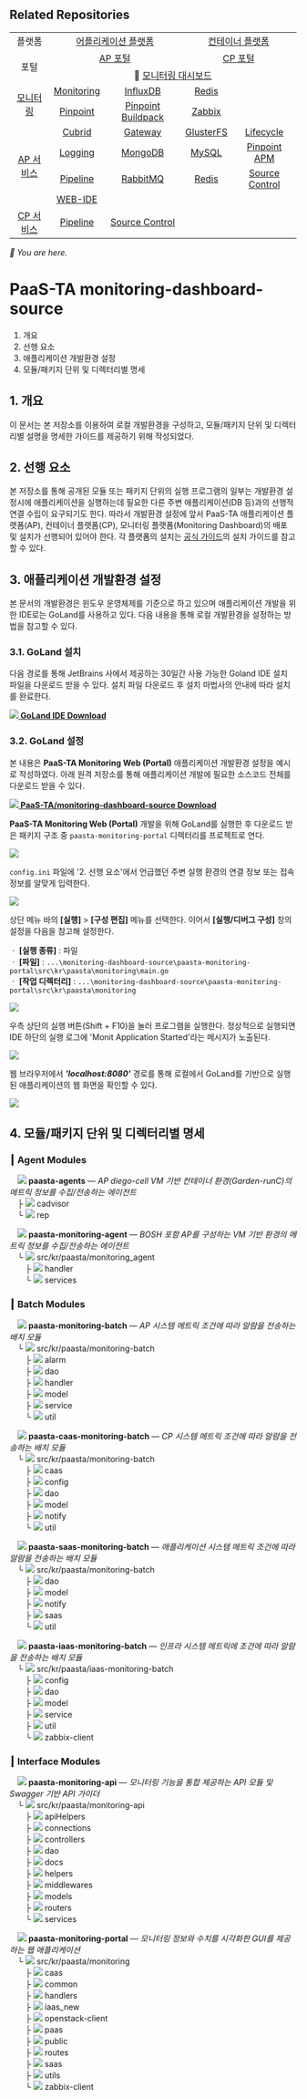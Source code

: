 ## Related Repositories
<table>
  <tr>
    <td colspan=2 align=center>플랫폼</td>
    <td colspan=2 align=center><a href="https://github.com/PaaS-TA/paasta-deployment">어플리케이션 플랫폼</a></td>
    <td colspan=2 align=center><a href="https://github.com/PaaS-TA/paas-ta-container-platform">컨테이너 플랫폼</a></td>
  </tr>
  <tr>
    <td colspan=2 rowspan=2 align=center>포털</td>
    <td colspan=2 align=center><a href="https://github.com/PaaS-TA/portal-deployment">AP 포털</a></td>
    <td colspan=2 align=center><a href="https://github.com/PaaS-TA/container-platform-portal-release">CP 포털</a></td>
  </tr>
  <tr align=center>
    <td colspan=4>🚩 <a href="https://github.com/PaaS-TA/monitoring-dashboard-source">모니터링 대시보드</a></td>
  </tr>
  <tr align=center>
    <td rowspan=2 colspan=2><a href="https://github.com/PaaS-TA/monitoring-deployment">모니터링</a></td>
    <td><a href="https://github.com/PaaS-TA/monitoring-dashboard-release">Monitoring</a></td>
    <td><a href="https://github.com/PaaS-TA/monitoring-influxdb-release">InfluxDB</a></td>
    <td><a href="https://github.com/PaaS-TA/monitoring-redis-release">Redis</a></td>
    <td></td>
  </tr>
  <tr align=center>
    <td><a href="https://github.com/PaaS-TA/monitoring-pinpoint-release">Pinpoint</td>
    <td><a href="https://github.com/PaaS-TA/monitoring-pinpoint-buildpack">Pinpoint Buildpack</td>
    <td><a href="https://github.com/PaaS-TA/monitoring-zabbix-release">Zabbix</a></td>
    <td></td>
  </tr>
  </tr>
  <tr align=center>
    <td rowspan=4 colspan=2><a href="https://github.com/PaaS-TA/service-deployment">AP 서비스</a></td>
    <td><a href="https://github.com/PaaS-TA/PAAS-TA-CUBRID-RELEASE">Cubrid</a></td>
    <td><a href="https://github.com/PaaS-TA/PAAS-TA-API-GATEWAY-SERVICE-RELEASE">Gateway</a></td>
    <td><a href="https://github.com/PaaS-TA/PAAS-TA-GLUSTERFS-RELEASE">GlusterFS</a></td>
    <td><a href="https://github.com/PaaS-TA/PAAS-TA-APP-LIFECYCLE-SERVICE-RELEASE">Lifecycle</a></td>
  </tr>
  <tr align=center>
    <td><a href="https://github.com/PaaS-TA/PAAS-TA-LOGGING-SERVICE-RELEASE">Logging</a></td>
    <td><a href="https://github.com/PaaS-TA/PAAS-TA-MONGODB-SHARD-RELEASE">MongoDB</a></td>
    <td><a href="https://github.com/PaaS-TA/PAAS-TA-MYSQL-RELEASE">MySQL</a></td>
    <td><a href="https://github.com/PaaS-TA/PAAS-TA-PINPOINT-RELEASE">Pinpoint APM</a></td>
  </tr>
  <tr align=center>
    <td><a href="https://github.com/PaaS-TA/PAAS-TA-DELIVERY-PIPELINE-RELEASE">Pipeline</a></td>
    <td align=center><a href="https://github.com/PaaS-TA/rabbitmq-release">RabbitMQ</a></td>
    <td><a href="https://github.com/PaaS-TA/PAAS-TA-ON-DEMAND-REDIS-RELEASE">Redis</a></td>
    <td><a href="https://github.com/PaaS-TA/PAAS-TA-SOURCE-CONTROL-RELEASE">Source Control</a></td>
  </tr>
  <tr align=center>
    <td><a href="https://github.com/PaaS-TA/PAAS-TA-WEB-IDE-RELEASE-NEW">WEB-IDE</a></td>
    <td></td>
    <td></td>
    <td></td>
  </tr>
  <tr align=center>
    <td rowspan=1 colspan=2><a href="https://github.com/PaaS-TA/paas-ta-container-platform-deployment">CP 서비스</a></td>
    <td><a href="https://github.com/PaaS-TA/container-platform-pipeline-release">Pipeline</a></td>
    <td><a href="https://github.com/PaaS-TA/container-platform-source-control-release">Source Control</a></td>
    <td></td>
    <td></td>
  </tr>
</table>
<i>🚩 You are here.</i>


# PaaS-TA monitoring-dashboard-source
1. 개요
2. 선행 요소
3. 애플리케이션 개발환경 설정
4. 모듈/패키지 단위 및 디렉터리별 명세


## 1. 개요
이 문서는 본 저장소를 이용하여 로컬 개발환경을 구성하고, 모듈/패키지 단위 및 디렉터리별 설명을 명세한 가이드를 제공하기 위해 작성되었다.


## 2. 선행 요소
본 저장소를 통해 공개된 모듈 또는 패키지 단위의 실행 프로그램의 일부는 개발환경 설정시에 애플리케이션을 실행하는데 필요한 다른 주변 애플리케이션(DB 등)과의 선행적 연결 수립이 요구되기도 한다. 따라서 개발환경 설정에 앞서 PaaS-TA 애플리케이션 플랫폼(AP), 컨테이너 플랫폼(CP), 모니터링 플랫폼(Monitoring Dashboard)의 배포 및 설치가 선행되어 있어야 한다. 각 플랫폼의 설치는 [공식 가이드](https://github.com/PaaS-TA/Guide)의 설치 가이드를 참고할 수 있다.


## 3. 애플리케이션 개발환경 설정
본 문서의 개발환경은 윈도우 운영체제를 기준으로 하고 있으며 애플리케이션 개발을 위한 IDE로는 GoLand를 사용하고 있다. 다음 내용을 통해 로컬 개발환경을 설정하는 방법을 참고할 수 있다.


### 3.1. GoLand 설치
다음 경로를 통해 JetBrains 사에서 제공하는 30일간 사용 가능한 Goland IDE 설치 파일을 다운로드 받을 수 있다. 설치 파일 다운로드 후 설치 마법사의 안내에 따라 설치를 완료한다.

**[![](images/goland.png) GoLand IDE Download](https://www.jetbrains.com/go/download/#section=windows)**


### 3.2. GoLand 설정
본 내용은 **PaaS-TA Monitoring Web (Portal)** 애플리케이션 개발환경 설정을 예시로 작성하였다. 아래 원격 저장소를 통해 애플리케이션 개발에 필요한 소스코드 전체를 다운로드 받을 수 있다.

**[![](images/github.png) PaaS-TA/monitoring-dashboard-source Download](https://github.com/PaaS-TA/monitoring-dashboard-source)**

**PaaS-TA Monitoring Web (Portal)** 개발을 위해 GoLand를 실행한 후 다운로드 받은 패키지 구조 중 `paasta-monitoring-portal` 디렉터리를 프로젝트로 연다.

![](images/goland_01.png)

`config.ini` 파일에 '2. 선행 요소'에서 언급했던 주변 실행 환경의 연결 정보 또는 접속 정보를 알맞게 입력한다.

![](images/goland_02.png)

상단 메뉴 바의 **[실행]** > **[구성 편집]** 메뉴를 선택한다. 이어서 **[실행/디버그 구성]** 창의 설정을 다음을 참고해 설정한다.

ㆍ **[실행 종류]** : 파일  
ㆍ **[파일]** : `...\monitoring-dashboard-source\paasta-monitoring-portal\src\kr\paasta\monitoring\main.go`  
ㆍ **[작업 디렉터리]** : `...\monitoring-dashboard-source\paasta-monitoring-portal\src\kr\paasta\monitoring`

![](images/goland_03.png)

우측 상단의 실행 버튼(Shift + F10)을 눌러 프로그램을 실행한다. 정상적으로 실행되면 IDE 하단의 실행 로그에 'Monit Application Started'라는 메시지가 노출된다.

![](images/goland_04.png)

웹 브라우저에서 **_'localhost:8080'_** 경로를 통해 로컬에서 GoLand를 기반으로 실행된 애플리케이션의 웹 화면을 확인할 수 있다. 

![](images/goland_05.png)


## 4. 모듈/패키지 단위 및 디렉터리별 명세
### ┃ Agent Modules
　**![](images/folder.png) paasta-agents** ― _AP diego-cell VM 기반 컨테이너 환경(Garden-runC)의 메트릭 정보를 수집/전송하는 에이전트_  
　├ ![](images/folder2.png) cadvisor  
　└ ![](images/folder2.png) rep

　**![](images/folder.png) paasta-monitoring-agent** ― _BOSH 포함 AP를 구성하는 VM 기반 환경의 메트릭 정보를 수집/전송하는 에이전트_  
　└ ![](images/folder2.png) src/kr/paasta/monitoring_agent  
　　├ ![](images/folder2.png) handler  
　　└ ![](images/folder2.png) services

### ┃ Batch Modules
　**![](images/folder.png) paasta-monitoring-batch** ― _AP 시스템 메트릭 조건에 따라 알람을 전송하는 배치 모듈_  
　└ ![](images/folder2.png) src/kr/paasta/monitoring-batch  
　　├ ![](images/folder2.png) alarm  
　　├ ![](images/folder2.png) dao  
　　├ ![](images/folder2.png) handler  
　　├ ![](images/folder2.png) model  
　　├ ![](images/folder2.png) service  
　　└ ![](images/folder2.png) util
  
　**![](images/folder.png) paasta-caas-monitoring-batch** ― _CP 시스템 메트릭 조건에 따라 알람을 전송하는 배치 모듈_  
　└ ![](images/folder2.png) src/kr/paasta/monitoring-batch  
　　├ ![](images/folder2.png) caas  
　　├ ![](images/folder2.png) config  
　　├ ![](images/folder2.png) dao  
　　├ ![](images/folder2.png) model  
　　├ ![](images/folder2.png) notify  
　　└ ![](images/folder2.png) util

　**![](images/folder.png) paasta-saas-monitoring-batch** ― _애플리케이션 시스템 메트릭 조건에 따라 알람을 전송하는 배치 모듈_  
　└ ![](images/folder2.png) src/kr/paasta/monitoring-batch  
　　├ ![](images/folder2.png) dao  
　　├ ![](images/folder2.png) model  
　　├ ![](images/folder2.png) notify  
　　├ ![](images/folder2.png) saas  
　　└ ![](images/folder2.png) util

　**![](images/folder.png) paasta-iaas-monitoring-batch** ― _인프라 시스템 메트릭에 조건에 따라 알람을 전송하는 배치 모듈_  
　└ ![](images/folder2.png) src/kr/paasta/iaas-monitoring-batch  
　　├ ![](images/folder2.png) config  
　　├ ![](images/folder2.png) dao  
　　├ ![](images/folder2.png) model  
　　├ ![](images/folder2.png) service  
　　├ ![](images/folder2.png) util  
　　└ ![](images/folder2.png) zabbix-client


### ┃ Interface Modules
　**![](images/folder.png) paasta-monitoring-api** ― _모니터링 기능을 통합 제공하는 API 모듈 및 Swagger 기반 API 가이더_  
　└ ![](images/folder2.png) src/kr/paasta/monitoring-api  
　　├ ![](images/folder2.png) apiHelpers  
　　├ ![](images/folder2.png) connections  
　　├ ![](images/folder2.png) controllers  
　　├ ![](images/folder2.png) dao  
　　├ ![](images/folder2.png) docs  
　　├ ![](images/folder2.png) helpers  
　　├ ![](images/folder2.png) middlewares  
　　├ ![](images/folder2.png) models  
　　├ ![](images/folder2.png) routers  
　　└ ![](images/folder2.png) services

　**![](images/folder.png) paasta-monitoring-portal** ― _모니터링 정보와 수치를 시각화한 GUI를 제공하는 웹 애플리케이션_  
　└ ![](images/folder2.png) src/kr/paasta/monitoring  
　　├ ![](images/folder2.png) caas  
　　├ ![](images/folder2.png) common  
　　├ ![](images/folder2.png) handlers  
　　├ ![](images/folder2.png) iaas_new  
　　├ ![](images/folder2.png) openstack-client  
　　├ ![](images/folder2.png) paas  
　　├ ![](images/folder2.png) public  
　　├ ![](images/folder2.png) routes  
　　├ ![](images/folder2.png) saas  
　　├ ![](images/folder2.png) utils  
　　└ ![](images/folder2.png) zabbix-client
